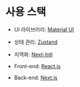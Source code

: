 # 사용 스택

- UI 라이브러리: [Material UI](https://mui.com/material-ui/)
<!-- TODO: - 드래그 / 줌인 라이브러리: D3 -->

- 상태 관리: [Zustand](https://zustand.docs.pmnd.rs/)
- 지역화: [Next-Intl](https://next-intl.dev/)

- Front-end: [React.js](https://react.dev/)
- Back-end: [Next.js](https://nextjs.org/)
